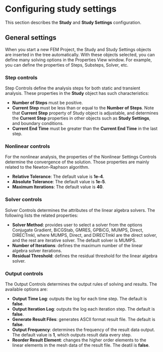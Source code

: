 # Configuring study settings
This section describes the **Study** and **Study Settings** configuration.

## General settings
When you start a new FEM Project, the Study and Study Settings objects are inserted in the tree automatically. With these objects selected, you can define many solving options in the Properties View window. For example, you can define the properties of Steps, Substeps, Solver, etc.

### Step controls
Step Controls define the analysis steps for both static and transient analysis. These properties in the **Study** object has such characteristics:

* **Number of Steps** must be positive.
* **Current Step** must be less than or equal to the **Number of Steps**. Note that **Current Step** property of Study object is adjustable, and determines the **Current Step** properties in other objects such as **Study Settings**, and boundary conditions.
* **Current End Time** must be greater than the **Current End Time** in the last step.

### Nonlinear controls
For the nonlinear analysis, the properties of the Nonlinear Settings Controls determine the convergence of the solution. Those properties are mainly related to the Newton-Raphson algorithm. 

* **Relative Tolerance**: The default value is **1e-4**.
* **Absolute Tolerance**: The default value is **1e-5**.
* **Maximum Iterations**: The default value is **40**.

### Solver controls
Solver Controls determines the attributes of the linear algebra solvers. The following lists the related properties:

* **Solver Method**: provides user to select a solver from the options Conjugate Gradient, BiCGStab, GMRES, GPBiCG, MUMPS, Direct, DIRECTmkl, where MUMPS, Direct, and DIRECTmkl are the direct solver, and the rest are iterative solver. The default solver is MUMPS.
* **Number of Iterations**: defines the maximum number of the linear algebra solver iterations.
* **Residual Threshold**: defines the residual threshold for the linear algebra solver. 

### Output controls
The Output Controls determines the output rules of solving and results. The available options are:

* **Output Time Log**: outputs the log for each time step. The default is **false**.
* **Output Iteration Log**: outputs the log each iteration step. The default is **false**.
* **Generate Result Files**: generates ASCII format result file. The default is **false**.
* **Output Frequency**: determines the frequency of the result data output. The default value is **1**, which outputs result data every step.
* **Reorder Result Element**: changes the higher order elements to the linear elements in the mesh data of the result file. The deatil is **false**.


<!-- ## Steps and Step Controls -->

<!-- ## Study Settings for Explicit Dynamics Analysis -->
